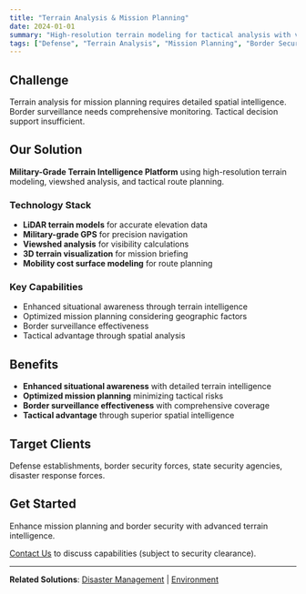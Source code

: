```yaml
---
title: "Terrain Analysis & Mission Planning"
date: 2024-01-01
summary: "High-resolution terrain modeling for tactical analysis with viewshed and line-of-sight calculations, route planning considering terrain difficulty."
tags: ["Defense", "Terrain Analysis", "Mission Planning", "Border Security", "Tactical Intelligence"]
---
```


## Challenge

Terrain analysis for mission planning requires detailed spatial intelligence. Border surveillance needs comprehensive monitoring. Tactical decision support insufficient.

## Our Solution

**Military-Grade Terrain Intelligence Platform** using high-resolution terrain modeling, viewshed analysis, and tactical route planning.

### Technology Stack

- **LiDAR terrain models** for accurate elevation data
- **Military-grade GPS** for precision navigation
- **Viewshed analysis** for visibility calculations
- **3D terrain visualization** for mission briefing
- **Mobility cost surface modeling** for route planning

### Key Capabilities

- Enhanced situational awareness through terrain intelligence
- Optimized mission planning considering geographic factors
- Border surveillance effectiveness
- Tactical advantage through spatial analysis

## Benefits

- **Enhanced situational awareness** with detailed terrain intelligence
- **Optimized mission planning** minimizing tactical risks
- **Border surveillance effectiveness** with comprehensive coverage
- **Tactical advantage** through superior spatial intelligence

## Target Clients

Defense establishments, border security forces, state security agencies, disaster response forces.

## Get Started

Enhance mission planning and border security with advanced terrain intelligence.

[Contact Us](/contact/) to discuss capabilities (subject to security clearance).

---

**Related Solutions**: [Disaster Management](/use-cases/disaster-management/) | [Environment](/use-cases/environment/)
